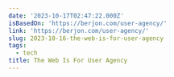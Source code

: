 ```yaml
---
date: '2023-10-17T02:47:22.000Z'
isBasedOn: 'https://berjon.com/user-agency/'
link: 'https://berjon.com/user-agency/'
slug: 2023-10-16-the-web-is-for-user-agency
tags:
  - tech
title: The Web Is For User Agency
---
```


